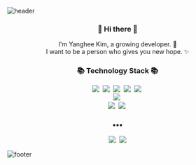 ![header](https://capsule-render.vercel.app/api?type=wave&color=timeAuto&height=170&section=header&text=Icanfly();&fontColor=090707&fontAlignY=65&fontSize=90)


<h3 align="center"> 👋 Hi there 👋 </h3>
<p align="center">
I'm Yanghee Kim, a growing developer. 🌱 <br>
I want to be a person who gives you new hope. ✨
</p>
<h3 align="center">📚 Technology Stack 📚</h3>
<p align="center">
  <img src="https://img.shields.io/badge/Python-3766AB?style=flat-square&logo=Python&logoColor=white"/></a>&nbsp 
  <img src="https://img.shields.io/badge/JAVA-red?style=flat-square"/>&nbsp
  <img src="https://img.shields.io/badge/JAVASCRIPT-orange?style=flat-square"/>&nbsp
  <img src="https://img.shields.io/badge/Oracle-yellow?style=flat-square"/>&nbsp
   <img src="https://img.shields.io/badge/HTML/CSS-yellowgreen?style=flat-square"/>&nbsp
  <br>
  <img src="https://img.shields.io/badge/-Spring-green"/>&nbsp
  <br>
  <img src="https://img.shields.io/badge/-AWS-blue"/>&nbsp
  <img src="https://img.shields.io/badge/-Git-blue"/>&nbsp
</p>

<h3 align="center">•••</h3>

<p align="center">
  <a href="#"><img src="https://img.shields.io/badge/velog-11B48A?style=flat-square&logo=Vimeo&logoColor=white&link=https://velog.io/@new_wisdom"/></a>&nbsp
  <a href="#"><img src="https://img.shields.io/badge/Gmail-d14836?style=flat-square&logo=Gmail&logoColor=white&link=mailto:wlgp2500@gmail.com"/></a>
  
</p>

![footer](https://capsule-render.vercel.app/api?type=wave&color=timeAuto&height=100&section=footer)

